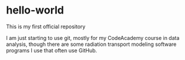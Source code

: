 # hello-world
This is my first official repository

I am just starting to use git, mostly for my CodeAcademy course in data analysis, 
though there are some radiation transport modeling software programs I use that often use GitHub.
